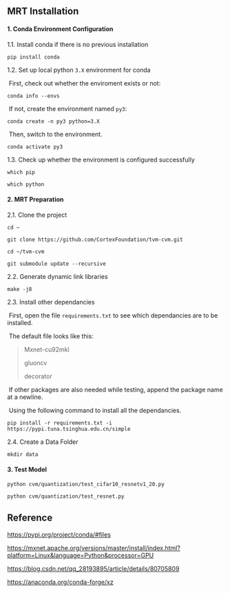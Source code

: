 ## MRT Installation



#### 1. Conda Environment Configuration

1.1. Install conda if there is no previous installation

```
pip install conda
```

1.2. Set up local python `3.X` environment for conda

​	First, check out whether the enviroment exists or not:

```
conda info --envs
```

​	If not, create the environment named `py3`:

```
conda create -n py3 python=3.X
```

​	Then, switch to the environment.

```
conda activate py3
```

1.3. Check up whether the environment is configured successfully

```
which pip
```

```
which python
```



#### 2. MRT Preparation

2.1. Clone the project

```
cd ~

git clone https://github.com/CortexFoundation/tvm-cvm.git

cd ~/tvm-cvm

git submodule update --recursive
```

2.2. Generate dynamic link libraries

```
make -j8
```

2.3. Install other dependancies

​	First, open the file `requirements.txt` to see which dependancies are to be installed. 

​	The default file looks like this:

>Mxnet-cu92mkl
>
>gluoncv
>
>decorator

​	If other packages are also needed while testing, append the package name at a newline.

​	Using the following command to install all the dependancies.

```
pip install -r requirements.txt -i https://pypi.tuna.tsinghua.edu.cn/simple
```

2.4. Create a Data Folder

```
mkdir data
```



#### 3. Test Model

```
python cvm/quantization/test_cifar10_resnetv1_20.py
```

```bash
python cvm/quantization/test_resnet.py
```



## Reference

https://pypi.org/project/conda/#files

https://mxnet.apache.org/versions/master/install/index.html?platform=Linux&language=Python&processor=GPU

https://blog.csdn.net/qq_28193895/article/details/80705809

https://anaconda.org/conda-forge/xz
